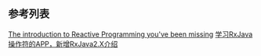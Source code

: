 

## 参考列表
[The introduction to Reactive Programming you've been missing](https://github.com/benjycui/introrx-chinese-edition)
[学习RxJava操作符的APP，新增RxJava2.X介绍](https://github.com/jiang111/RxJavaApp)
